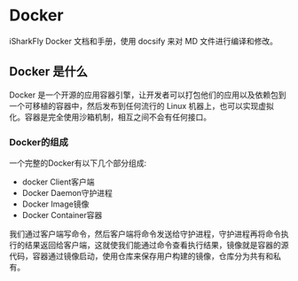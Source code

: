 # Docker 
iSharkFly Docker 文档和手册，使用 docsify 来对 MD 文件进行编译和修改。

## Docker 是什么

Docker 是一个开源的应用容器引擎，让开发者可以打包他们的应用以及依赖包到一个可移植的容器中，然后发布到任何流行的 Linux
机器上，也可以实现虚拟化。容器是完全使用沙箱机制，相互之间不会有任何接口。

### Docker的组成
一个完整的Docker有以下几个部分组成:
* docker Client客户端
* Docker Daemon守护进程
* Docker Image镜像
* Docker Container容器

我们通过客户端写命令，然后客户端将命令发送给守护进程，守护进程再将命令执行的结果返回给客户端，这就使我们能通过命令查看执行结果，镜像就是容器的源代码，容器通过镜像启动，使用仓库来保存用户构建的镜像，仓库分为共有和私有。